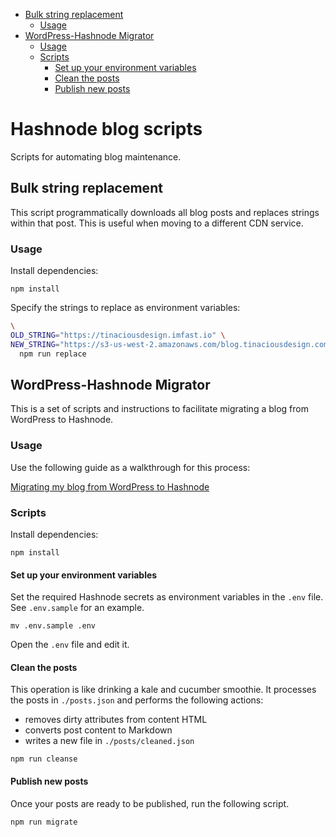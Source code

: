 - [Bulk string replacement](#bulk-string-replacement)
  - [Usage](#usage)
- [WordPress-Hashnode Migrator](#wordpress-hashnode-migrator)
  - [Usage](#usage-1)
  - [Scripts](#scripts)
    - [Set up your environment variables](#set-up-your-environment-variables)
    - [Clean the posts](#clean-the-posts)
    - [Publish new posts](#publish-new-posts)

# Hashnode blog scripts

Scripts for automating blog maintenance.


## Bulk string replacement

This script programmatically downloads all blog posts and replaces strings within that post. This is useful when moving to a different CDN service.


### Usage

Install dependencies:

```
npm install
```

Specify the strings to replace as environment variables:

```sh
\
OLD_STRING="https://tinaciousdesign.imfast.io" \
NEW_STRING="https://s3-us-west-2.amazonaws.com/blog.tinaciousdesign.com" \
  npm run replace
```


## WordPress-Hashnode Migrator

This is a set of scripts and instructions to facilitate migrating a blog from WordPress to Hashnode.

### Usage

Use the following guide as a walkthrough for this process:

[Migrating my blog from WordPress to Hashnode](https://blog.tinaciousdesign.com/migrating-my-blog-from-wordpress-to-hashnode-ckdgzbasn00zcdns1bmm2dj76)



### Scripts

Install dependencies:

```
npm install
```

#### Set up your environment variables

Set the required Hashnode secrets as environment variables in the `.env` file. See `.env.sample` for an example.

```
mv .env.sample .env
```

Open the `.env` file and edit it.


#### Clean the posts

This operation is like drinking a kale and cucumber smoothie. It processes the posts in `./posts.json` and performs the following actions:

- removes dirty attributes from content HTML
- converts post content to Markdown
- writes a new file in `./posts/cleaned.json`


```
npm run cleanse
```

#### Publish new posts

Once your posts are ready to be published, run the following script.

```
npm run migrate
```
